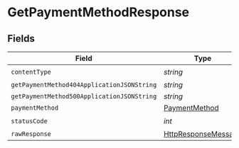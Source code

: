 # GetPaymentMethodResponse


## Fields

| Field                                                                                                                | Type                                                                                                                 | Required                                                                                                             | Description                                                                                                          |
| -------------------------------------------------------------------------------------------------------------------- | -------------------------------------------------------------------------------------------------------------------- | -------------------------------------------------------------------------------------------------------------------- | -------------------------------------------------------------------------------------------------------------------- |
| `contentType`                                                                                                        | *string*                                                                                                             | :heavy_check_mark:                                                                                                   | N/A                                                                                                                  |
| `getPaymentMethod404ApplicationJSONString`                                                                           | *string*                                                                                                             | :heavy_minus_sign:                                                                                                   | N/A                                                                                                                  |
| `getPaymentMethod500ApplicationJSONString`                                                                           | *string*                                                                                                             | :heavy_minus_sign:                                                                                                   | N/A                                                                                                                  |
| `paymentMethod`                                                                                                      | [PaymentMethod](../../Models/Shared/PaymentMethod.md)                                                                | :heavy_minus_sign:                                                                                                   | Ok                                                                                                                   |
| `statusCode`                                                                                                         | *int*                                                                                                                | :heavy_check_mark:                                                                                                   | N/A                                                                                                                  |
| `rawResponse`                                                                                                        | [HttpResponseMessage](https://learn.microsoft.com/en-us/dotnet/api/system.net.http.httpresponsemessage?view=net-5.0) | :heavy_minus_sign:                                                                                                   | N/A                                                                                                                  |